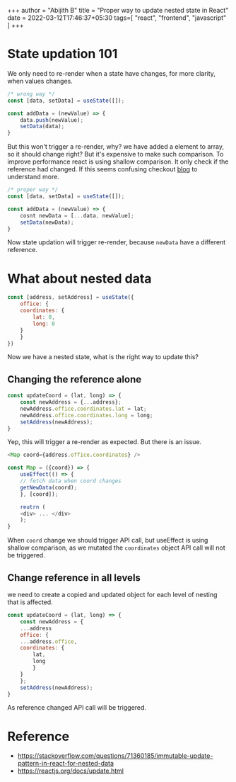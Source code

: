 +++
author = "Abijith B"
title = "Proper way to update nested state in React"
date = 2022-03-12T17:46:37+05:30
tags=[
    "react",
    "frontend",
    "javascript"
]
+++

# State updation 101
We only need to re-render when a state have changes, for more clarity, when
values changes.
```js
/* wrong way */
const [data, setData] = useState([]);

const addData = (newValue) => {
    data.push(newValue);
    setData(data);
}
```

But this won't trigger a re-render, why?
we have added a element to array, so it should change right? But it's
expensive to make such comparison. To improve performance react is using
shallow comparison. It only check if the reference had changed. If this
seems confusing checkout [blog](https://daveceddia.com/javascript-references/)
to understand more.
```js
/* proper way */
const [data, setData] = useState([]);

const addData = (newValue) => {
    cosnt newData = [...data, newValue];
    setData(newData);
}
```
Now state updation will trigger re-render, because `newData` have a different reference.

# What about nested data
```js
const [address, setAddress] = useState({
    office: {
	coordinates: {
	    lat: 0,
	    long: 0
	}
    }
})
```
Now we have a nested state, what is the right way to update this?

## Changing the reference alone
```js
const updateCoord = (lat, long) => {
    const newAddress = {...address};
    newAddress.office.coordinates.lat = lat;
    newAddress.office.coordinates.long = long;
    setAddress(newAddress);
}
```
Yep, this will trigger a re-render as expected. But there is an issue.
```js
<Map coord={address.office.coordinates} />

const Map = ({coord}) => {
    useEffect(() => {
	// fetch data when coord changes
	getNewData(coord);
    }, [coord]);

    reutrn (
	<div> ... </div>
    );
}
```
When `coord` change we should trigger API call, but useEffect is using
shallow comparison, as we mutated the `coordinates` object API call will
not be triggered.

## Change reference in all levels
we need to create a copied and updated object for each level of nesting that is affected.

```js
const updateCoord = (lat, long) => {
    const newAddress = {
    ...address
    office: {
	...address.office,
	coordinates: {
		lat,
		long
	    }
	}
    };
    setAddress(newAddress);
}
```
As reference changed API call will be triggered.

# Reference
- https://stackoverflow.com/questions/71360185/immutable-update-pattern-in-react-for-nested-data
- https://reactjs.org/docs/update.html
